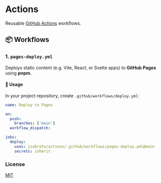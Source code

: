 # Actions

Reusable [GitHub Actions](https://docs.github.com/actions) workflows.

## 📦 Workflows

### 1. `pages-deploy.yml`

Deploys static content (e.g. Vite, React, or Svelte apps) to **GitHub Pages** using **pnpm**.

#### 🚀 Usage

In your project repository, create `.github/workflows/deploy.yml`:

```yaml
name: Deploy to Pages

on:
  push:
    branches: ['main']
  workflow_dispatch:

jobs:
  deploy:
    uses: jsubroto/actions/.github/workflows/pages-deploy.yml@main
    secrets: inherit
```

### License

[MIT](LICENSE)
